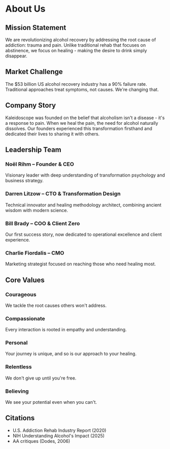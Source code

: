 # About Us

## Mission Statement
We are revolutionizing alcohol recovery by addressing the root cause of addiction: trauma and pain. Unlike traditional rehab that focuses on abstinence, we focus on healing - making the desire to drink simply disappear.

## Market Challenge
The $53 billion US alcohol recovery industry has a 90% failure rate. Traditional approaches treat symptoms, not causes. We're changing that.

## Company Story
Kaleidoscope was founded on the belief that alcoholism isn't a disease - it's a response to pain. When we heal the pain, the need for alcohol naturally dissolves. Our founders experienced this transformation firsthand and dedicated their lives to sharing it with others.

## Leadership Team

### Noël Rihm – Founder & CEO
Visionary leader with deep understanding of transformation psychology and business strategy.

### Darren Litzow – CTO & Transformation Design
Technical innovator and healing methodology architect, combining ancient wisdom with modern science.

### Bill Brady – COO & Client Zero
Our first success story, now dedicated to operational excellence and client experience.

### Charlie Fiordalis – CMO
Marketing strategist focused on reaching those who need healing most.

## Core Values

### Courageous
We tackle the root causes others won't address.

### Compassionate
Every interaction is rooted in empathy and understanding.

### Personal
Your journey is unique, and so is our approach to your healing.

### Relentless
We don't give up until you're free.

### Believing
We see your potential even when you can't.

## Citations
- U.S. Addiction Rehab Industry Report (2020)
- NIH Understanding Alcohol's Impact (2025)
- AA critiques (Dodes, 2006)